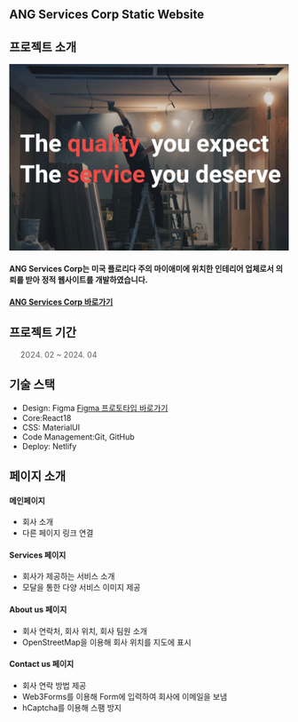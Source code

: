 ## ANG Services Corp Static Website

## 프로젝트 소개
<div>
  <img width="600" alt="image" src="./public/ogimage.jpeg">
</div>

#### ANG Services Corp는 미국 플로리다 주의 마이애미에 위치한 인테리어 업체로서 의뢰를 받아 정적 웹사이트를 개발하였습니다.
#### [ANG Services Corp 바로가기](https://angservicescorp.com/)

## 프로젝트 기간

> 2024. 02 ~ 2024. 04

## 기술 스택
- Design: Figma [Figma 프로토타입 바로가기](https://www.figma.com/proto/kWHx6JobUET8md1GvhlbYC/Untitled?node-id=427-5&t=68Ezd1Z5hbNa26u8-1)
- Core:React18
- CSS: MaterialUI
- Code Management:Git, GitHub
- Deploy: Netlify

## 페이지 소개

#### 메인페이지 
- 회사 소개
- 다른 페이지 링크 연결
#### Services 페이지 
- 회사가 제공하는 서비스 소개
- 모달을 통한 다양 서비스 이미지 제공
#### About us 페이지
- 회사 연락처, 회사 위치, 회사 팀원 소개
- OpenStreetMap을 이용해 회사 위치를 지도에 표시
#### Contact us 페이지 
- 회사 연락 방법 제공
- Web3Forms를 이용해 Form에 입력하여 회사에 이메일을 보냄
- hCaptcha를 이용해 스팸 방지
